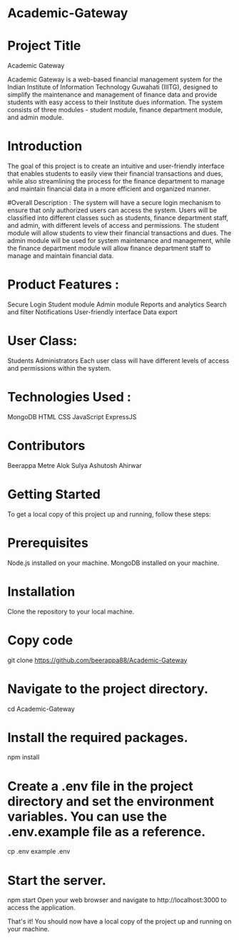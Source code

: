 # Academic-Gateway
# Project Title
Academic Gateway

Academic Gateway is a web-based financial management system for the Indian Institute of Information Technology Guwahati (IIITG), designed to simplify the maintenance and management of finance data and provide students with easy access to their Institute dues information. The system consists of three modules - student module, finance department module, and admin module.



# Introduction
The goal of this project is to create an intuitive and user-friendly interface that enables students to easily view their financial transactions and dues, while also streamlining the process for the finance department to manage and maintain financial data in a more efficient and organized manner.


#Overall Description : 
The system will have a secure login mechanism to ensure that only authorized users can access the system. Users will be classified into different classes such as students, finance department staff, and admin, with different levels of access and permissions. The student module will allow students to view their financial transactions and dues. The admin module will be used for system maintenance and management, while the finance department module will allow finance department staff to manage and maintain financial data.



# Product Features :
Secure Login
Student module
Admin module
Reports and analytics
Search and filter
Notifications
User-friendly interface
Data export


# User Class: 
Students
Administrators
Each user class will have different levels of access and permissions within the system.


# Technologies Used : 
MongoDB
HTML
CSS
JavaScript
ExpressJS


# Contributors
Beerappa Metre
Alok Sulya
Ashutosh Ahirwar


# Getting Started
To get a local copy of this project up and running, follow these steps:

# Prerequisites
Node.js installed on your machine.
MongoDB installed on your machine.

# Installation
Clone the repository to your local machine.

# Copy code
git clone https://github.com/beerappa88/Academic-Gateway

# Navigate to the project directory.
cd Academic-Gateway

# Install the required packages.
npm install

# Create a .env file in the project directory and set the environment variables. You can use the .env.example file as a reference.
cp .env  example .env

# Start the server.
npm start
Open your web browser and navigate to http://localhost:3000 to access the application.

That's it! You should now have a local copy of the project up and running on your machine.
